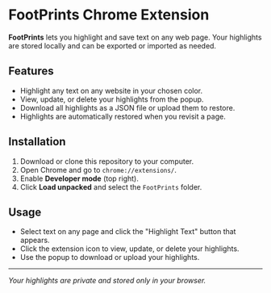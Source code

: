 # FootPrints Chrome Extension

**FootPrints** lets you highlight and save text on any web page. Your highlights are stored locally and can be exported or imported as needed.

## Features

- Highlight any text on any website in your chosen color.
- View, update, or delete your highlights from the popup.
- Download all highlights as a JSON file or upload them to restore.
- Highlights are automatically restored when you revisit a page.

## Installation

1. Download or clone this repository to your computer.
2. Open Chrome and go to `chrome://extensions/`.
3. Enable **Developer mode** (top right).
4. Click **Load unpacked** and select the `FootPrints` folder.

## Usage

- Select text on any page and click the "Highlight Text" button that appears.
- Click the extension icon to view, update, or delete your highlights.
- Use the popup to download or upload your highlights.

---

*Your highlights are private and stored only in your browser.*
